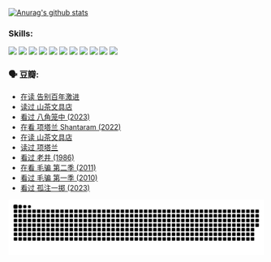 
[![Anurag's github stats](https://github-readme-stats.vercel.app/api?username=w940853815)](https://github.com/anuraghazra/github-readme-stats)

### Skills:

<code><img height="32" src="https://cdn.jsdelivr.net/npm/simple-icons@v5/icons/python.svg"></code>
<code><img height="32" src="https://cdn.jsdelivr.net/npm/simple-icons@v5/icons/javascript.svg"></code>
<code><img height="32" src="https://cdn.jsdelivr.net/npm/simple-icons@v5/icons/django.svg"></code>
<code><img height="32" src="https://cdn.jsdelivr.net/npm/simple-icons@v5/icons/flask.svg"></code>
<code><img height="32" src="https://cdn.jsdelivr.net/npm/simple-icons@v5/icons/vuetify.svg"></code>
<code><img height="32" src="https://cdn.jsdelivr.net/npm/simple-icons@v5/icons/git.svg"></code>
<code><img height="32" src="https://cdn.jsdelivr.net/npm/simple-icons@v5/icons/docker.svg"></code>
<code><img height="32" src="https://cdn.jsdelivr.net/npm/simple-icons@v5/icons/postgresql.svg"></code>
<code><img height="32" src="https://cdn.jsdelivr.net/npm/simple-icons@v5/icons/elasticsearch.svg"></code>
<code><img height="32" src="https://cdn.jsdelivr.net/npm/simple-icons@v5/icons/macos.svg"></code>
<code><img height="32" src="https://cdn.jsdelivr.net/npm/simple-icons@v5/icons/linux.svg"></code>

### 🗣 豆瓣:

<!-- DOUBAN-ACTIVITIES:START -->
- [在读 告别百年激进](https://www.douban.com/people/136069238/status/4374953075/?_i=95126288)
- [读过 山茶文具店](https://www.douban.com/people/136069238/status/4374952154/?_i=95126288)
- [看过 八角笼中‎ (2023)](https://www.douban.com/people/136069238/status/4367541707/?_i=95126288)
- [在看 项塔兰 Shantaram‎ (2022)](https://www.douban.com/people/136069238/status/4365497032/?_i=95126288)
- [在读 山茶文具店](https://www.douban.com/people/136069238/status/4364620725/?_i=95126288)
- [读过 项塔兰](https://www.douban.com/people/136069238/status/4364620288/?_i=95126288)
- [看过 老井‎ (1986)](https://www.douban.com/people/136069238/status/4362366672/?_i=95126288)
- [在看 毛骗 第二季‎ (2011)](https://www.douban.com/people/136069238/status/4355752869/?_i=95126288)
- [看过 毛骗 第一季‎ (2010)](https://www.douban.com/people/136069238/status/4355752667/?_i=95126288)
- [看过 孤注一掷‎ (2023)](https://www.douban.com/people/136069238/status/4354774568/?_i=95126288)
<!-- DOUBAN-ACTIVITIES:END -->


![Snake animation](https://raw.githubusercontent.com/w940853815/w940853815/output/github-contribution-grid-snake.svg)

<!--
**w940853815/w940853815** is a ✨ _special_ ✨ repository because its `README.md` (this file) appears on your GitHub profile.

Here are some ideas to get you started:

- 🔭 I’m currently working on ...
- 🌱 I’m currently learning ...
- 👯 I’m looking to collaborate on ...
- 🤔 I’m looking for help with ...
- 💬 Ask me about ...
- 📫 How to reach me: ...
- 😄 Pronouns: ...
- ⚡ Fun fact: ...
-->
